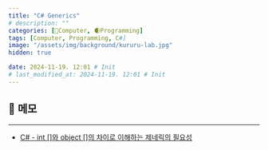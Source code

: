 ```yaml
---
title: "C# Generics"
# description: ""
categories: [💫Computer, 🌒Programming]
tags: [Computer, Programming, C#]
image: "/assets/img/background/kururu-lab.jpg"
hidden: true

date: 2024-11-19. 12:01 # Init
# last_modified_at: 2024-11-19. 12:01 # Init
---
```


## 💫 메모

---

- [C# - int []와 object []의 차이로 이해하는 제네릭의 필요성](https://www.sysnet.pe.kr/2/0/11805?pageno=1)
